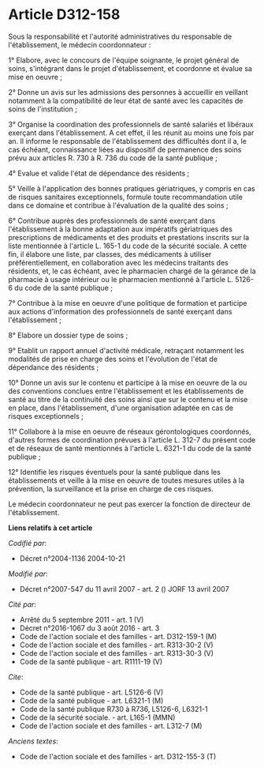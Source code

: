 # Article D312-158

Sous la responsabilité et l'autorité administratives du responsable de l'établissement, le médecin coordonnateur :

1° Elabore, avec le concours de l'équipe soignante, le projet général de soins, s'intégrant dans le projet d'établissement,
et coordonne et évalue sa mise en oeuvre ;

2° Donne un avis sur les admissions des personnes à accueillir en veillant notamment à la compatibilité de leur état de santé
avec les capacités de soins de l'institution ;

3° Organise la coordination des professionnels de santé salariés et libéraux exerçant dans l'établissement. A cet effet, il
les réunit au moins une fois par an. Il informe le responsable de l'établissement des difficultés dont il a, le cas échéant,
connaissance liées au dispositif de permanence des soins prévu aux articles R. 730 à R. 736 du code de la santé publique ;

4° Evalue et valide l'état de dépendance des résidents ;

5° Veille à l'application des bonnes pratiques gériatriques, y compris en cas de risques sanitaires exceptionnels, formule
toute recommandation utile dans ce domaine et contribue à l'évaluation de la qualité des soins ;

6° Contribue auprès des professionnels de santé exerçant dans l'établissement à la bonne adaptation aux impératifs
gériatriques des prescriptions de médicaments et des produits et prestations inscrits sur la liste mentionnée à l'article L.
165-1 du code de la sécurité sociale. A cette fin, il élabore une liste, par classes, des médicaments à utiliser
préférentiellement, en collaboration avec les médecins traitants des résidents, et, le cas échéant, avec le pharmacien chargé
de la gérance de la pharmacie à usage intérieur ou le pharmacien mentionné à l'article L. 5126-6 du code de la santé
publique ;

7° Contribue à la mise en oeuvre d'une politique de formation et participe aux actions d'information des professionnels de
santé exerçant dans l'établissement ;

8° Elabore un dossier type de soins ;

9° Etablit un rapport annuel d'activité médicale, retraçant notamment les modalités de prise en charge des soins et
l'évolution de l'état de dépendance des résidents ;

10° Donne un avis sur le contenu et participe à la mise en oeuvre de la ou des conventions conclues entre l'établissement et
les établissements de santé au titre de la continuité des soins ainsi que sur le contenu et la mise en place, dans
l'établissement, d'une organisation adaptée en cas de risques exceptionnels ;

11° Collabore à la mise en oeuvre de réseaux gérontologiques coordonnés, d'autres formes de coordination prévues à l'article
L. 312-7 du présent code et de réseaux de santé mentionnés à l'article L. 6321-1 du code de la santé publique ;

12° Identifie les risques éventuels pour la santé publique dans les établissements et veille à la mise en oeuvre de toutes
mesures utiles à la prévention, la surveillance et la prise en charge de ces risques.

Le médecin coordonnateur ne peut pas exercer la fonction de directeur de l'établissement.

**Liens relatifs à cet article**

_Codifié par_:

  - Décret n°2004-1136 2004-10-21

_Modifié par_:

  - Décret n°2007-547 du 11 avril 2007 - art. 2 () JORF 13 avril 2007

_Cité par_:

  - Arrêté du 5 septembre 2011 - art. 1 (V)
  - Décret n°2016-1067 du 3 août 2016 - art. 3
  - Code de l'action sociale et des familles - art. D312-159-1 (M)
  - Code de l'action sociale et des familles - art. R313-30-2 (V)
  - Code de l'action sociale et des familles - art. R313-30-3 (V)
  - Code de la santé publique - art. R1111-19 (V)

_Cite_:

  - Code de la santé publique - art. L5126-6 (V)
  - Code de la santé publique - art. L6321-1 (M)
  - Code de la santé publique R730 à R736, L5126-6, L6321-1
  - Code de la sécurité sociale. - art. L165-1 (MMN)
  - Code de l'action sociale et des familles - art. L312-7 (M)

_Anciens textes_:

  - Code de l'action sociale et des familles - art. D312-155-3 (T)
